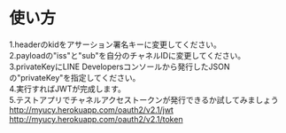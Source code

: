 # 使い方

1.headerのkidをアサーション署名キーに変更してください。  
2.payloadの"iss"と"sub"を自分のチャネルIDに変更してください。  
3.privateKeyにLINE Developersコンソールから発行したJSONの"privateKey"を指定してください。  
4.実行すればJWTが完成します。  
5.テストアプリでチャネルアクセストークンが発行できるか試してみましょう  
http://myucy.herokuapp.com/oauth2/v2.1/jwt  
http://myucy.herokuapp.com/oauth2/v2.1/token  
